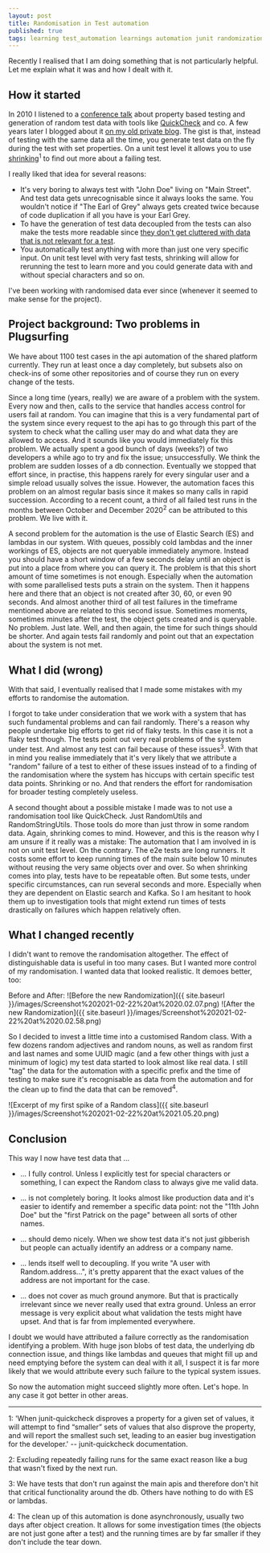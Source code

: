 ```yaml
---
layout: post
title: Randomisation in Test automation
published: true
tags: learning test_automation learnings automation junit randomization property-based_testing property_based_testing
---
```


Recently I realised that I am doing something that is not particularly helpful. Let me explain what it was and how I dealt with it.


## How it started

In 2010 I listened to a [conference talk](https://www.xpdays.de/twiki/bin/view/XPDays2010/UnitTestsAlsSpezifikation) about property based testing and generation of random test data with tools like [QuickCheck](https://pholser.github.io/junit-quickcheck/site/1.0/) and co. A few years later I blogged about it [on my old private blog](https://agiletester.webnode.com/news/tweaking-automated-checks-part-three/). The gist is that, instead of testing with the same data all the time, you generate test data on the fly during the test with set properties. On a unit test level it allows you to use [shrinking](https://pholser.github.io/junit-quickcheck/site/1.0/usage/shrinking.html)<sup>1</sup> to find out more about a failing test.

I really liked that idea for several reasons:

* It's very boring to always test with "John Doe" living on "Main Street". And test data gets unrecognisable since it always looks the same. You wouldn't notice if "The Earl of Grey" always gets created twice because of code duplication if all you have is your Earl Grey.
* To have the generation of test data decoupled from the tests can also make the tests more readable since [they don't get cluttered with data that is not relevant for a test](https://confluence.fortum.com/display/LA005994/2021/01/29/My+journey+with+Model+data).
* You automatically test anything with more than just one very specific input. On unit test level with very fast tests, shrinking will allow for rerunning the test to learn more and you could generate data with and without special characters and so on.

I've been working with randomised data ever since (whenever it seemed to make sense for the project).


## Project background: Two problems in Plugsurfing 

We have about 1100 test cases in the api automation of the shared platform currently. They run at least once a day completely, but subsets also on check-ins of some other repositories and of course they run on every change of the tests.

Since a long time (years, really) we are aware of a problem with the system. Every now and then, calls to the service that handles access control for users fail at random. You can imagine that this is a very fundamental part of the system since every request to the api has to go through this part of the system to check what the calling user may do and what data they are allowed to access. And it sounds like you would immediately fix this problem. We actually spent a good bunch of days (weeks?) of two developers a while ago to try and fix the issue; unsuccessfully. We think the problem are sudden losses of a db connection. Eventually we stopped that effort since, in practise, this happens rarely for every singular user and a simple reload usually solves the issue. However, the automation faces this problem on an almost regular basis since it makes so many calls in rapid succession. According to a recent count, a third of all failed test runs in the months between October and December 2020<sup>2</sup> can be attributed to this problem. We live with it.

A second problem for the automation is the use of Elastic Search (ES) and lambdas in our system. With queues, possibly cold lambdas and the inner workings of ES, objects are not queryable immediately anymore. Instead you should have a short window of a few seconds delay until an object is put into a place from where you can query it. The problem is that this short amount of time sometimes is not enough. Especially when the automation with some parallelised tests puts a strain on the system. Then it happens here and there that an object is not created after 30, 60, or even 90 seconds. And almost another third of all test failures in the timeframe mentioned above are related to this second issue. Sometimes moments, sometimes minutes after the test, the object gets created and is queryable. No problem. Just late. Well, and then again, the time for such things should be shorter. And again tests fail randomly and point out that an expectation about the system is not met.


## What I did (wrong)

With that said, I eventually realised that I made some mistakes with my efforts to randomise the automation.

I forgot to take under consideration that we work with a system that has such fundamental problems and can fail randomly. There's a reason why people undertake big efforts to get rid of flaky tests. In this case it is not a flaky test though. The tests point out very real problems of the system under test. And almost any test can fail because of these issues<sup>3</sup>. With that in mind you realise immediately that it's very likely that we attribute a "random" failure of a test to either of these issues instead of to a finding of the randomisation where the system has hiccups with certain specific test data points. Shrinking or no. And that renders the effort for randomisation for broader testing completely useless.

A second thought about a possible mistake I made was to not use a randomisation tool like QuickCheck. Just RandomUtils and RandomStringUtils. Those tools do more than just throw in some random data. Again, shrinking comes to mind. However, and this is the reason why I am unsure if it really was a mistake: The automation that I am involved in is not on unit test level. On the contrary. The e2e tests are long runners. It costs some effort to keep running times of the main suite below 10 minutes without reusing the very same objects over and over. So when shrinking comes into play, tests have to be repeatable often. But some tests, under specific circumstances, can run several seconds and more. Especially when they are dependent on Elastic search and Kafka. So I am hesitant to hook them up to investigation tools that might extend run times of tests drastically on failures which happen relatively often.

## What I changed recently

I didn't want to remove the randomisation altogether. The effect of distinguishable data is useful in too many cases. But I wanted more control of my randomisation. I wanted data that looked realistic. It demoes better, too:

Before and After:
![Before the new Randomization]({{ site.baseurl }}/images/Screenshot%202021-02-22%20at%2020.02.07.png) 
![After the new Randomization]({{ site.baseurl }}/images/Screenshot%202021-02-22%20at%2020.02.58.png)

So I decided to invest a little time into a customised Random class. With a few dozens random adjectives and random nouns, as well as random first and last names and some UUID magic (and a few other things with just a minimum of logic) my test data started to look almost like real data. I still "tag" the data for the automation with a specific prefix and the time of testing to make sure it's recognisable as data from the automation and for the clean up to find the data that can be removed<sup>4</sup>.

![Excerpt of my first spike of a Random class]({{ site.baseurl }}/images/Screenshot%202021-02-22%20at%2021.05.20.png)


## Conclusion

This way I now have test data that ...

* ... I fully control. Unless I explicitly test for special characters or something, I can expect the Random class to always give me valid data.
* ... is not completely boring. It looks almost like production data and it's easier to identify and remember a specific data point: not the "11th John Doe" but the "first Patrick on the page" between all sorts of other names.
* ... should demo nicely. When we show test data it's not just gibberish but people can actually identify an address or a company name.
* ... lends itself well to decoupling. If you write "A user with Random.address...", it's pretty apparent that the exact values of the address are not important for the case.

* ... does not cover as much ground anymore. But that is practically irrelevant since we never really used that extra ground. Unless an error message is very explicit about what validation the tests might have upset. And that is far from implemented everywhere.

I doubt we would have attributed a failure correctly as the randomisation identifying a problem. With huge json blobs of test data, the underlying db connection issue, and things like lambdas and queues that might fill up and need emptying before the system can deal with it all, I suspect it is far more likely that we would attribute every such failure to the typical system issues.

So now the automation might succeed slightly more often. Let's hope. In any case it got better in other areas.



---

1: 'When junit-quickcheck disproves a property for a given set of values, it will attempt to find “smaller” sets of values that also disprove the property, and will report the smallest such set, leading to an easier bug investigation for the developer.' -- junit-quickcheck documentation.

2: Excluding repeatedly failing runs for the same exact reason like a bug that wasn't fixed by the next run.

3: We have tests that don't run against the main apis and therefore don't hit that critical functionality around the db. Others have nothing to do with ES or lambdas.

4: The clean up of this automation is done asynchronously, usually two days after object creation. It allows for some investigation times (the objects are not just gone after a test) and the running times are by far smaller if they don't include the tear down.



